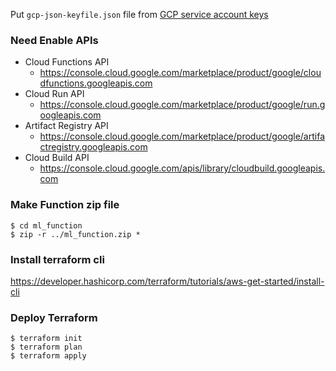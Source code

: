 Put `gcp-json-keyfile.json` file from [GCP service account keys](https://cloud.google.com/iam/docs/creating-managing-service-account-keys#iam-service-account-keys-create-console)

### Need Enable APIs

- Cloud Functions API
  - https://console.cloud.google.com/marketplace/product/google/cloudfunctions.googleapis.com
- Cloud Run API
  - https://console.cloud.google.com/marketplace/product/google/run.googleapis.com
- Artifact Registry API
  - https://console.cloud.google.com/marketplace/product/google/artifactregistry.googleapis.com
- Cloud Build API
  - https://console.cloud.google.com/apis/library/cloudbuild.googleapis.com

### Make Function zip file

```
$ cd ml_function
$ zip -r ../ml_function.zip *
```

### Install terraform cli

https://developer.hashicorp.com/terraform/tutorials/aws-get-started/install-cli

### Deploy Terraform

```
$ terraform init
$ terraform plan
$ terraform apply
```
